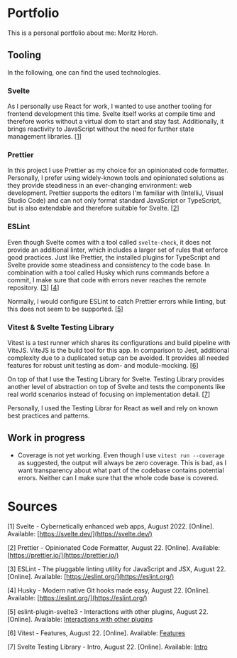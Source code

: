 # Portfolio

This is a personal portfolio about me: Moritz Horch.

## Tooling

In the following, one can find the used technologies.

### Svelte

As I personally use React for work, I wanted to use another tooling for frontend development this time. Svelte itself works at compile time and therefore works without a virtual dom to start and stay fast. Additionally, it brings reactivity to JavaScript without the need for further state management libraries. [[1](#sources)]

### Prettier

In this project I use Prettier as my choice for an opinionated code formatter. Personally, I prefer using widely-known tools and opinionated solutions as they provide steadiness in an ever-changing environment: web development. Prettier supports the editors I'm familiar with (IntelliJ, Visual Studio Code) and can not only format standard JavaScript or TypeScript, but is also extendable and therefore suitable for Svelte. [[2](#sources)]

### ESLint

Even though Svelte comes with a tool called `svelte-check`, it does not provide an additional linter, which includes a larger set of rules that enforce good practices. Just like Prettier, the installed plugins for TypeScript and Svelte provide some steadiness and consistency to the code base. In combination with a tool called Husky which runs commands before a commit, I make sure that code with errors never reaches the remote repository. [[3](#sources)] [[4](#sources)]

Normally, I would configure ESLint to catch Prettier errors while linting, but this does not seem to be supported. [[5](#sources)]

### Vitest & Svelte Testing Library

Vitest is a test runner which shares its configurations and build pipeline with ViteJS. ViteJS is the build tool for this app. In comparison to Jest, additional complexity due to a duplicated setup can be avoided. It provides all needed features for robust unit testing as dom- and module-mocking. [[6](#sources)]

On top of that I use the Testing Library for Svelte. Testing Library provides another level of abstraction on top of Svelte and tests the components like real world scenarios instead of focusing on implementation detail. [[7](#sources)]

Personally, I used the Testing Librar for React as well and rely on known best practices and patterns.

## Work in progress

- Coverage is not yet working. Even though I use `vitest run --coverage` as suggested, the output will always be zero coverage. This is bad, as I want transparency about what part of the codebase contains potential errors. Neither can I make sure that the whole code base is covered.

# Sources

[1] Svelte - Cybernetically enhanced web apps, August 2022. [Online]. Available: [https://svelte.dev/](https://svelte.dev/)

[2] Prettier - Opinionated Code Formatter, August 22. [Online]. Available: [https://prettier.io/](https://prettier.io/)

[3] ESLint - The pluggable linting utility for JavaScript and JSX, August 22. [Online]. Available: [https://eslint.org/](https://eslint.org/)

[4] Husky - Modern native Git hooks made easy, August 22. [Online]. Available: [https://eslint.org/](https://eslint.org/)

[5] eslint-plugin-svelte3 - Interactions with other plugins, August 22. [Online]. Available: [Interactions with other plugins](https://github.com/sveltejs/eslint-plugin-svelte3/blob/master/OTHER_PLUGINS.md#eslint-plugin-prettier)

[6] Vitest - Features, August 22. [Online]. Available: [Features](https://vitest.dev/guide/features.html)

[7] Svelte Testing Library - Intro, August 22. [Online]. Available: [Intro](https://testing-library.com/docs/svelte-testing-library/intro)

